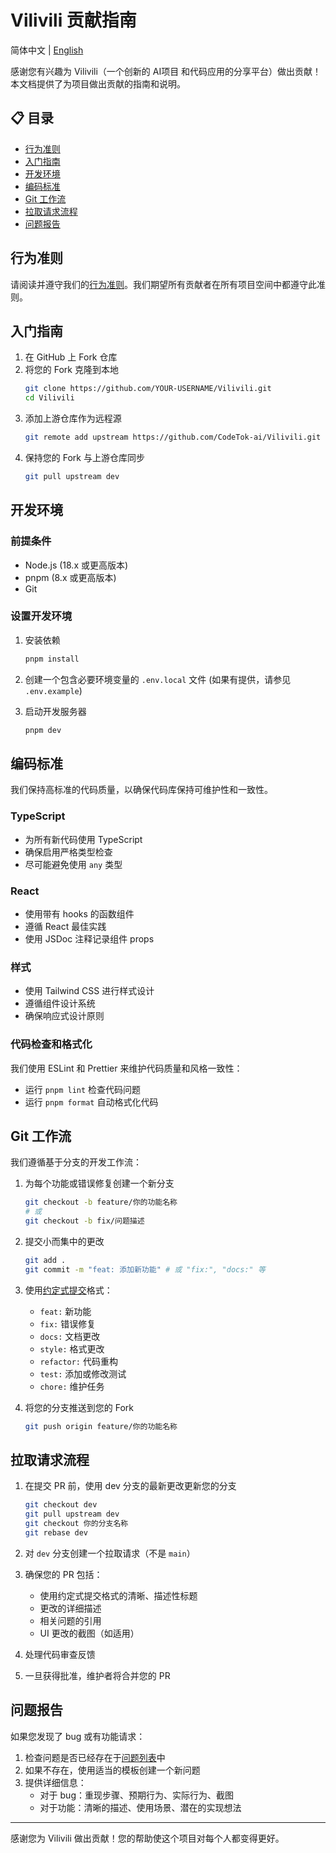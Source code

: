 # Vilivili 贡献指南

简体中文 | [English](./CONTRIBUTING.md)

感谢您有兴趣为 Vilivili（一个创新的 AI项目 和代码应用的分享平台）做出贡献！本文档提供了为项目做出贡献的指南和说明。

## 📋 目录

- [行为准则](#行为准则)
- [入门指南](#入门指南)
- [开发环境](#开发环境)
- [编码标准](#编码标准)
- [Git 工作流](#git-工作流)
- [拉取请求流程](#拉取请求流程)
- [问题报告](#问题报告)

## 行为准则

请阅读并遵守我们的[行为准则](./CODE_OF_CONDUCT.md)。我们期望所有贡献者在所有项目空间中都遵守此准则。

## 入门指南

1. 在 GitHub 上 Fork 仓库
2. 将您的 Fork 克隆到本地
   ```bash
   git clone https://github.com/YOUR-USERNAME/Vilivili.git
   cd Vilivili
   ```
3. 添加上游仓库作为远程源
   ```bash
   git remote add upstream https://github.com/CodeTok-ai/Vilivili.git
   ```
4. 保持您的 Fork 与上游仓库同步
   ```bash
   git pull upstream dev
   ```

## 开发环境

### 前提条件
- Node.js (18.x 或更高版本)
- pnpm (8.x 或更高版本)
- Git

### 设置开发环境

1. 安装依赖
   ```bash
   pnpm install
   ```

2. 创建一个包含必要环境变量的 `.env.local` 文件 (如果有提供，请参见 `.env.example`)

3. 启动开发服务器
   ```bash
   pnpm dev
   ```

## 编码标准

我们保持高标准的代码质量，以确保代码库保持可维护性和一致性。

### TypeScript
- 为所有新代码使用 TypeScript
- 确保启用严格类型检查
- 尽可能避免使用 `any` 类型

### React
- 使用带有 hooks 的函数组件
- 遵循 React 最佳实践
- 使用 JSDoc 注释记录组件 props

### 样式
- 使用 Tailwind CSS 进行样式设计
- 遵循组件设计系统
- 确保响应式设计原则

### 代码检查和格式化
我们使用 ESLint 和 Prettier 来维护代码质量和风格一致性：
- 运行 `pnpm lint` 检查代码问题
- 运行 `pnpm format` 自动格式化代码

## Git 工作流

我们遵循基于分支的开发工作流：

1. 为每个功能或错误修复创建一个新分支
   ```bash
   git checkout -b feature/你的功能名称
   # 或
   git checkout -b fix/问题描述
   ```

2. 提交小而集中的更改
   ```bash
   git add .
   git commit -m "feat: 添加新功能" # 或 "fix:", "docs:" 等
   ```

3. 使用[约定式提交](https://www.conventionalcommits.org/zh-hans/v1.0.0/)格式：
   - `feat:` 新功能
   - `fix:` 错误修复
   - `docs:` 文档更改
   - `style:` 格式更改
   - `refactor:` 代码重构
   - `test:` 添加或修改测试
   - `chore:` 维护任务

4. 将您的分支推送到您的 Fork
   ```bash
   git push origin feature/你的功能名称
   ```

## 拉取请求流程

1. 在提交 PR 前，使用 dev 分支的最新更改更新您的分支
   ```bash
   git checkout dev
   git pull upstream dev
   git checkout 你的分支名称
   git rebase dev
   ```

2. 对 `dev` 分支创建一个拉取请求（不是 `main`）

3. 确保您的 PR 包括：
   - 使用约定式提交格式的清晰、描述性标题
   - 更改的详细描述
   - 相关问题的引用
   - UI 更改的截图（如适用）

4. 处理代码审查反馈

5. 一旦获得批准，维护者将合并您的 PR

## 问题报告

如果您发现了 bug 或有功能请求：

1. 检查问题是否已经存在于[问题列表](https://github.com/CodeTok-ai/Vilivili/issues)中
2. 如果不存在，使用适当的模板创建一个新问题
3. 提供详细信息：
   - 对于 bug：重现步骤、预期行为、实际行为、截图
   - 对于功能：清晰的描述、使用场景、潜在的实现想法

---

感谢您为 Vilivili 做出贡献！您的帮助使这个项目对每个人都变得更好。